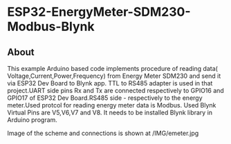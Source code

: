 # ESP32-EnergyMeter-SDM230-Modbus-Blynk

## About

This example Arduino based code implements procedure of reading data( Voltage,Current,Power,Frequency) from Energy Meter SDM230 and send it via ESP32 Dev Board to Blynk app.
TTL to RS485 adapter is used in that project.UART side pins Rx and Tx are connected respectively to GPIO16 and GPIO17 of ESP32 Dev Board.RS485 side - respectively to the energy meter.Used protcol for reading energy meter data is Modbus.
Used Blynk Virtual Pins are V5,V6,V7 and V8.
It needs to be installed Blynk library in Arduino program.

Image of the scheme and connections is shown at /IMG/emeter.jpg
